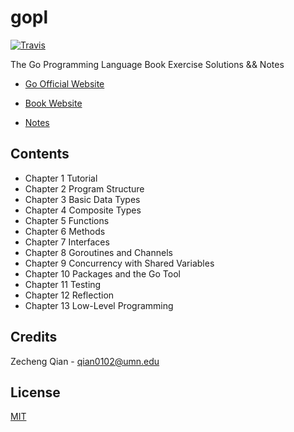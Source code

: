 # gopl
[![Travis](https://img.shields.io/badge/language-go-green.svg)]()

The Go Programming Language Book Exercise Solutions &amp;&amp; Notes

+   [Go Official Website](https://go.dev/)

+   [Book Website](https://www.gopl.io/)
+   [Notes](https://lyrics-reading.notion.site/The-Go-Programming-Language-7b5eb07d3a6f491a914bc4ab36578c80)

## Contents

+   Chapter 1 Tutorial
+   Chapter 2 Program Structure
+   Chapter 3 Basic Data Types
+   Chapter 4 Composite Types
+   Chapter 5 Functions
+   Chapter 6 Methods
+   Chapter 7 Interfaces
+   Chapter 8 Goroutines and Channels
+   Chapter 9 Concurrency with Shared Variables
+   Chapter 10 Packages and the Go Tool
+   Chapter 11 Testing
+   Chapter 12 Reflection
+   Chapter 13 Low-Level Programming

## Credits

Zecheng Qian - qian0102@umn.edu

## License

[MIT](./LICENSE)
